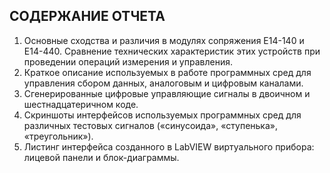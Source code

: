 ## СОДЕРЖАНИЕ ОТЧЕТА 

1.	Основные сходства и различия в модулях сопряжения Е14-140 и Е14-440. Сравнение технических характеристик этих устройств при проведении операций измерения и управления. 
2.	Краткое описание используемых в работе программных сред для управления сбором данных, аналоговым и цифровым каналами.  
3.	Сгенерированные цифровые управляющие сигналы в двоичном и шестнадцатеричном коде. 
4.	Скриншоты интерфейсов используемых программных сред для различных тестовых сигналов («синусоида», «ступенька», «треугольник»).  
5.	Листинг интерфейса созданного в LabVIEW виртуального прибора: лицевой панели и блок-диаграммы. 